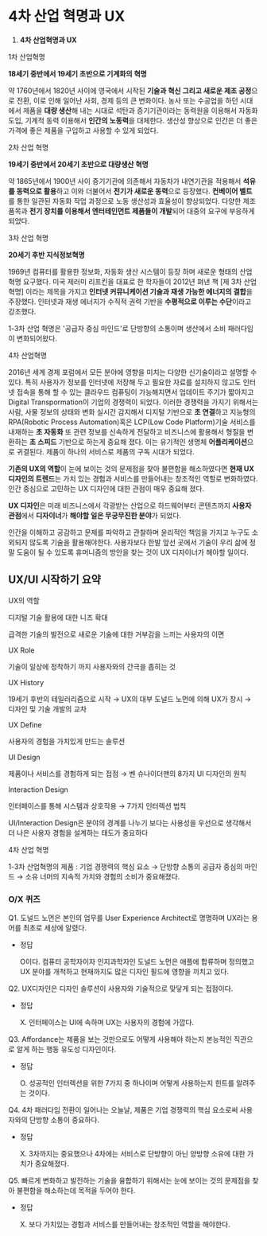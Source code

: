 # 4차 산업 혁명과 UX

1. **4차 산업혁명과 UX**

1차 산업혁명

**18세기 중반에서 19세기 초반으로 기계화의 혁명**

약 1760년에서 1820년 사이에 영국에서 시작된 **기술과 혁신 그리고 새로운 제조 공정**으로 전환, 이로 인해 일어난 사회, 경제 등의 큰 변화이다. 농사 또는 수공업을 하던 시대에서 제품을 **대량 생산**해 내는 시대로 석탄과 증기기관이라는 동력원을 이용해서 자동화 도입, 기계적 동력 이용해서 **인간의 노동력**을 대체한다. 생산성 향상으로 인간은 더 좋은 가격에 좋은 제품을 구입하고 사용할 수 있게 되었다.

2차 산업 혁명

**19세기 중반에서 20세기 초반으로 대량생산 혁명**

약 1865년에서 1900년 사이 증기기관에 의존해서 자동차가 내연기관을 적용해서 **석유를 동력으로 활용**하고 이와 더불어서 **전기가 새로운 동력**으로 등장했다. **컨베이어 벨트**를 통한 일관된 자동화 작업 과정으로 노동 생산성과 효율성이 향상되었다. 다양한 제조 품목과 **전기 장치를 이용해서 엔터테인먼트 제품들이 개발**되어 대중의 요구에 부응하게 되었다. 

3차 산업 혁명

**20세기 후반 지식정보혁명**

1969년 컴퓨터를 활용한 정보화, 자동화 생산 시스템이 등장 하며 새로운 형태의 산업 혁명 요구했다. 미국 제러미 리프킨을 대표로 한 학자들이 2012년 펴낸 책 [제 3차 산업혁명] 이라는 제목을 가지고 **인터넷 커뮤니케이션 기술과 재생 가능한 에너지의 결합**을 주장했다. 인터넷과 재생 에너지가 수직적 권력 기반을 **수평적으로 이루는 수단**이라고 강조했다. 

1-3차 산업 혁명은 '공급자 중심 마인드'로 단방향의 소통이며 생산에서 소비 패러다임이 변화되어왔다. 

4차 산업혁명

2016년 세계 경제 포럼에서 모든 분야에 영향을 미치는 다양한 신기술이라고 설명할 수 있다. 특히 사용자가 정보를 인터넷에 저장해 두고 필요한 자료를 설치하지 않고도 인터넷 접속을 통해 할 수 있는 클라우드 컴퓨팅이 가능해지면서 업데이트 주기가 짧아지고 Digital Transpormation이 기업의 경쟁력이 되었다. 이러한 경쟁력을 가지기 위해서는 사람, 사물 정보의 상태와 변화 실시간 감지해서 디지털 기반으로 **초 연결**하고 지능형의 RPA(Robotic Process Automation)혹은 LCP(Low Code Platform)기술 서비스를 내재하는 **초 자동화** 또 관련 정보를 신속하게 전달하고 비즈니스에 활용해서 형질을 변환하는 **초 스피드** 기반으로 하는게 중요해 졌다. 이는 유기적인 생명체 **어플리케이션**으로 귀결된다. 제품이 하나의 서비스로 제품의 구독 시대가 되었다. 

**기존의 UX의 역할**이 눈에 보이는 것의 문제점을 찾아 불편함을 해소하였다면 **현재 UX 디자인의 트렌드**는 가치 있는 경험과 서비스를 만들어내는 창조적인 역할로 변화하였다. 인간 중심으로 고민하는 UX 디자인에 대한 관점이 매우 중요해 졌다. 

**UX 디자인**은 미래 비즈니스에서 각광받는 산업으로 하드웨어부터 콘텐츠까지 **사용자 관점**에서 **디자이너**가 **해야할 일은 무궁무진한 분야**가 되었다.

인간을 이해하고 공감하고 문제를 파악하고 관찰하며 윤리적인 책임을 가지고 누구도 소외되지 않도록 기술을 활용해야한다. 사용자보다 한발 앞선 곳에서 기술이 우리 삶에 정말 도움이 될 수 있도록 휴머니즘의 방안을 찾는 것이 UX 디자이너가 해야할 일이다.

## UX/UI 시작하기 요약

UX의 역할

디지털 기술 활용에 대한 니즈 확대

급격한 기술의 발전으로 새로운 기술에 대한 거부감을 느끼는 사용자의 이면

UX Role

기술이 일상에 정착하기 까지 사용자와의 간극을 좁히는 것

UX History

19세기 후반의 테일러리즘으로 시작 → UX의 대부 도널드 노먼에 의해 UX가 창시 → 디자인 및 기술 개발의 교차

UX Define

사용자의 경험을 가치있게 만드는 솔루션

UI Design

제품이나 서비스를 경험하게 되는 접점 → 벤 슈나이더맨의 8가지 UI 디자인의 원칙

Interaction Design

인터페이스를 통해 시스템과 상호작용 → 7가지 인터렉션 법칙

UI/Interaction Design은 분야의 경계를 나누기 보다는 사용성을 우선으로 생각해서 더 나은 사용자 경험을 설계하는 태도가 중요하다

4차 산업 혁명

1-3차 산업혁명의 제품 : 기업 경쟁력의 핵심 요소 → 단방향 소통의 공급자 중심의 마인드 → 소유 너머의 지속적 가치와 경험의 소비가 중요해졌다.

### O/X 퀴즈

Q1. 도널드 노먼은 본인의 업무를 User Experience Architect로 명명하며 UX라는 용어를 최초로 세상에 알렸다.

- 정답
    
    O이다. 컴퓨터 공학자이자 인지과학자인 도널드 노먼은 애플에 합류하며 정의했고 UX 분야를 개척하고 현재까지도 많은 디자인 필드에 영향을 끼치고 있다.
    

Q2. UX디자인은 디자인 솔루션이 사용자와 기술적으로 맞닿게 되는 접점이다.

- 정답
    
    X. 인터페이스는 UI에 속하며 UX는 사용자의 경험에 가깝다.
    

Q3. Affordance는 제품을 보는 것만으로도 어떻게 사용해야 하는지 본능적인 직관으로 알게 하는 행동 유도성 디자인이다.

- 정답
    
    O. 성공적인 인터렉션을 위한 7가지 중 하나이며 어떻게 사용하는지 힌트를 알려주는 것이다.
    

Q4. 4차 패러다임 전환이 일어나는 오늘날, 제품은 기업 경쟁력의 핵심 요소로써 사용자와의 단방향 소통이 중요하다.

- 정답
    
    X. 3차까지는 중요했으나 4차에는 서비스로 단방향이 아닌 양방향 소유에 대한 가치가 중요해졌다.
    

Q5. 빠르게 변화하고 발전하는 기술을 융합하기 위해서는 눈에 보이는 것의 문제점을 찾아 불편함을 해소하는데 목적을 두어야 한다.

- 정답
    
    X. 보다 가치있는 경험과 서비스를 만들어내는 창조적인 역할을 해야한다.
